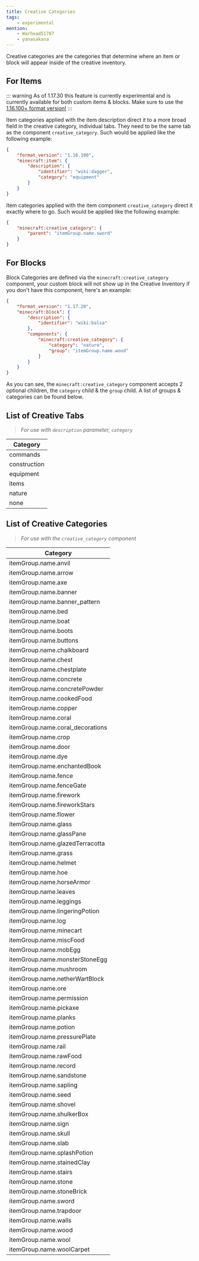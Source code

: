 ```yaml
---
title: Creative Categories
tags:
    - experimental
mention:
    - Warhead51707
    - yanasakana
---
```


Creative categories are the categories that determine where an item or block will appear inside of the creative inventory.

## For Items

::: warning
As of 1.17.30 this feature is currently experimental and is currently available for both custom items & blocks. Make sure to use the [1.16.100+ format version!](/items/items-16)
:::

Item categories applied with the item description direct it to a more broad field in the creative category, individual tabs. They need to be the same tab as the component `creative_category`. Such would be applied like the following example:

<CodeHeader></CodeHeader>

```json
{
	"format_version": "1.16.100",
	"minecraft:item": {
		"description": {
			"identifier": "wiki:dagger",
			"category": "equipment"
		}
	}
}
```

Item categories applied with the item component `creative_category` direct it exactly where to go. Such would be applied like the following example:

<CodeHeader></CodeHeader>

```json
{
	"minecraft:creative_category": {
		"parent": "itemGroup.name.sword"
	}
}
```

## For Blocks

Block Categories are defined via the `minecraft:creative_category` component, your custom block will not show up in the Creative Inventory if you don't have this component, here's an example:

<CodeHeader></CodeHeader>

```json
{
	"format_version": "1.17.20",
	"minecraft:block": {
		"description": {
			"identifier": "wiki:balsa"
		},
		"components": {
			"minecraft:creative_category": {
				"category": "nature",
				"group": "itemGroup.name.wood"
			}
		}
	}
}
```

As you can see, the `minecraft:creative_category` component accepts 2 optional children, the `category` child & the `group` child. A list of groups & categories can be found below.

## List of Creative Tabs

> _For use with `description` parameter, `category`_

| Category  
| --------------------------------
| commands |  
| construction |  
| equipment |  
| items |  
| nature |  
| none |

## List of Creative Categories

> _For use with the `creative_category` component_

| Category |
| --------------------------------
| itemGroup.name.anvil |  
| itemGroup.name.arrow |  
| itemGroup.name.axe |  
| itemGroup.name.banner |  
| itemGroup.name.banner_pattern |  
| itemGroup.name.bed |  
| itemGroup.name.boat |  
| itemGroup.name.boots |  
| itemGroup.name.buttons |  
| itemGroup.name.chalkboard |  
| itemGroup.name.chest |  
| itemGroup.name.chestplate |  
| itemGroup.name.concrete |  
| itemGroup.name.concretePowder |  
| itemGroup.name.cookedFood |  
| itemGroup.name.copper |  
| itemGroup.name.coral |  
| itemGroup.name.coral_decorations |  
| itemGroup.name.crop |  
| itemGroup.name.door |  
| itemGroup.name.dye |  
| itemGroup.name.enchantedBook |  
| itemGroup.name.fence |  
| itemGroup.name.fenceGate |  
| itemGroup.name.firework |  
| itemGroup.name.fireworkStars |  
| itemGroup.name.flower |  
| itemGroup.name.glass |  
| itemGroup.name.glassPane |  
| itemGroup.name.glazedTerracotta |  
| itemGroup.name.grass |  
| itemGroup.name.helmet |  
| itemGroup.name.hoe |  
| itemGroup.name.horseArmor |  
| itemGroup.name.leaves |  
| itemGroup.name.leggings |  
| itemGroup.name.lingeringPotion |  
| itemGroup.name.log |  
| itemGroup.name.minecart |  
| itemGroup.name.miscFood |  
| itemGroup.name.mobEgg |  
| itemGroup.name.monsterStoneEgg |  
| itemGroup.name.mushroom |  
| itemGroup.name.netherWartBlock |  
| itemGroup.name.ore |  
| itemGroup.name.permission |  
| itemGroup.name.pickaxe |  
| itemGroup.name.planks |  
| itemGroup.name.potion |  
| itemGroup.name.pressurePlate |  
| itemGroup.name.rail |  
| itemGroup.name.rawFood |  
| itemGroup.name.record |  
| itemGroup.name.sandstone |  
| itemGroup.name.sapling |  
| itemGroup.name.seed |  
| itemGroup.name.shovel |  
| itemGroup.name.shulkerBox |  
| itemGroup.name.sign |  
| itemGroup.name.skull |  
| itemGroup.name.slab |  
| itemGroup.name.splashPotion |  
| itemGroup.name.stainedClay |  
| itemGroup.name.stairs |  
| itemGroup.name.stone |  
| itemGroup.name.stoneBrick |  
| itemGroup.name.sword |  
| itemGroup.name.trapdoor |  
| itemGroup.name.walls |  
| itemGroup.name.wood |  
| itemGroup.name.wool |  
| itemGroup.name.woolCarpet |
